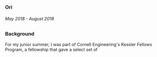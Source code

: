 ### Ori
###### May 2018 - August 2018

### Background

For my junior summer, I was part of Cornell Engineering's Kessler Fellows Program, a fellowship that gave a select set of 
